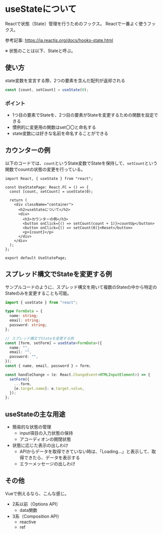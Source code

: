 # useStateについて
Reactで状態（State）管理を行うためのフックス。
Reactで一番よく使うフックス。

参考記事: https://ja.reactjs.org/docs/hooks-state.html

※ 状態のことは以下、Stateと呼ぶ。

## 使い方
state変数を宣言する際、2つの要素を含んだ配列が返却される

```ts
const [count, setCount] = useState(0);
```

### ポイント
* 1つ目の要素でStateを、2つ目の要素がStateを変更するための関数を設定できる
* 慣例的に変更用の関数はset〇〇と命名する
* state変数には好きな名前を命名することができる

## カウンターの例
以下のコードでは、```count```というState変数でStateを保持して、```setCount```という関数でcountの状態の変更を行っている。

```tsx
import React, { useState } from "react";

const UseStatePage: React.FC = () => {
  const [count, setCount] = useState(0);

  return (
    <div className="container">
      <h2>useStateについて</h2>
      <div>
        <h3>カウンターの例</h3>
        <button onClick={() => setCount(count + 1)}>countUp</button>
        <button onClick={() => setCount(0)}>Reset</button>
        <p>{count}</p>
      </div>
    </div>
  );
};

export default UseStatePage;
```

## スプレッド構文でStateを変更する例
サンプルコードのように、スプレッド構文を用いて複数のStateの中から特定のStateのみを変更することも可能。

```ts
import { useState } from "react";

type FormData = {
  name: string;
  email: string;
  password: string;
};

// スプレッド構文でStateを変更する例
const [form, setForm] = useState<FormData>({
  name: "",
  email: "",
  password: "",
});
const { name, email, password } = form;

const handleChange = (e: React.ChangeEvent<HTMLInputElement>) => {
  setForm({
    ...form,
    [e.target.name]: e.target.value,
  });
};
```

## useStateの主な用途
* 簡易的な状態の管理
  * input項目の入力状態の保持
  * アコーディオンの開閉状態
* 状態に応じた表示の出しわけ
  * APIからデータを取得できていない時は、「Loading...」と表示して、取得できたら、データを表示する
  * エラーメッセージの出しわけ

## その他
Vueで例えるなら、こんな感じ。

* 2系以前（Options API）
  * data関数
* 3系（Composition API）
  * reactive
  * ref
